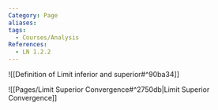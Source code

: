 ```yaml
---
Category: Page
aliases: 
tags:
  - Courses/Analysis
References:
  - LN 1.2.2
---
```

![[Definition of Limit inferior and superior#^90ba34]]

![[Pages/Limit Superior Convergence#^2750db|Limit Superior Convergence]]